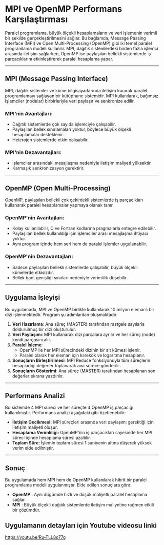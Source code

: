 # MPI ve OpenMP Performans Karşılaştırması

Paralel programlama, büyük ölçekli hesaplamaların ve veri işlemenin verimli bir şekilde gerçekleştirilmesini sağlar. Bu bağlamda, Message Passing Interface (MPI) ve Open Multi-Processing (OpenMP) gibi iki temel paralel programlama modeli kullanılır. MPI, dağıtık sistemlerdeki birden fazla işlemci arasında iletişim sağlarken, OpenMP ise paylaşılan bellekli sistemlerde iş parçacıklarını etkinleştirerek paralel hesaplama yapar.

---

## MPI (Message Passing Interface)

MPI, dağıtık sistemler ve küme bilgisayarlarında iletişim kurarak paralel programlamayı sağlayan bir kütüphane sistemidir. MPI kullanılarak, bağımsız işlemciler (nodelar) birbirleriyle veri paylaşır ve senkronize edilir.

### MPI'nin Avantajları:
- Dağıtık sistemlerde çok sayıda işlemciyle çalışabilir.
- Paylaşılan bellek sınırlamaları yoktur, böylece büyük ölçekli hesaplamalar desteklenir.
- Heterojen sistemlerde etkin çalışabilir.

### MPI'nin Dezavantajları:
- İşlemciler arasındaki mesajlaşma nedeniyle iletişim maliyeti yüksektir.
- Karmaşık senkronizasyon gerektirir.

---

## OpenMP (Open Multi-Processing)

OpenMP, paylaşılan bellekli çok çekirdekli sistemlerde iş parçacıkları kullanarak paralel hesaplamalar yapmaya olanak tanır.

### OpenMP'nin Avantajları:
- Kolay kullanılabilir, C ve Fortran kodlarına pragmalarla entegre edilebilir.
- Paylaşılan bellek kullanıldığı için işlemciler arası mesajlaşma ihtiyacı yoktur.
- Aynı program içinde hem seri hem de paralel işlemler uygulanabilir.

### OpenMP'nin Dezavantajları:
- Sadece paylaşılan bellekli sistemlerde çalışabilir, büyük ölçekli kümelerde etkisizdir.
- Bellek bant genişliği sınırları nedeniyle verimlilik düşebilir.

---

## Uygulama İşleyişi

Bu uygulamada, MPI ve OpenMP birlikte kullanılarak 10 milyon elemanlı bir dizi işlenmektedir. Program şu adımlardan oluşmaktadır:

1. **Veri Hazırlama**: Ana süreç (MASTER) tarafından rastgele sayılarla doldurulmuş bir dizi oluşturulur.
2. **Veri Paylaşımı**: MPI kullanarak dizi parçalara ayrılır ve her süreç (node) kendi parçasını alır.
3. **Paralel İşleme**:
   - OpenMP ile her MPI sürecindeki dizinin bir alt kümesi işlenir.
   - Paralel olarak her eleman için karekök ve logaritma hesaplanır.
4. **Sonuçların Birleştirilmesi**: MPI Reduce fonksiyonuyla tüm süreçlerin hesapladığı değerler toplanarak ana sürece gönderilir.
5. **Sonuçların Gösterimi**: Ana süreç (MASTER) tarafından hesaplanan son değerler ekrana yazdırılır.

---

## Performans Analizi

Bu sistemde 4 MPI süreci ve her süreçte 4 OpenMP iş parçacığı kullanılmıştır. Performans analizi aşağıdaki gibi özetlenebilir:

- **İletişim Gecikmesi:** MPI süreçleri arasında veri paylaşımı gerektiği için iletişim maliyeti oluşur.
- **Hesaplama Verimliliği:** OpenMP'nin iş parçacıkları sayesinde her MPI süreci içinde hesaplama süresi azaltılır.
- **Toplam Süre:** İşlemin toplam süresi 1 saniyenin altına düşerek yüksek verim elde edilmiştir.

---

## Sonuç

Bu uygulamada hem MPI hem de OpenMP kullanılarak hibrit bir paralel programlama modeli uygulanmıştır. Elde edilen sonuçlara göre:

- **OpenMP** :  Aynı düğümde hızlı ve düşük maliyetli paralel hesaplama sağlar.
- **MPI** : Büyük ölçekli dağıtık sistemlerde iletişim maliyetine rağmen etkili bir çözümdür.

## Uygulamanın detayları için Youtube videosu linki
https://youtu.be/Ru-TLL8o77g

